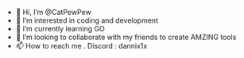 - 👋 Hi, I’m @CatPewPew
- 👀 I’m interested in coding and development
- 🌱 I’m currently learning GO 
- 💞️ I’m looking to collaborate with my friends to create AMZING tools
- 📫 How to reach me 
. Discord : dannix1x

<!---
CatPewPew/CatPewPew is a ✨ special ✨ repository because its `README.md` (this file) appears on your GitHub profile.
You can click the Preview link to take a look at your changes.
--->

